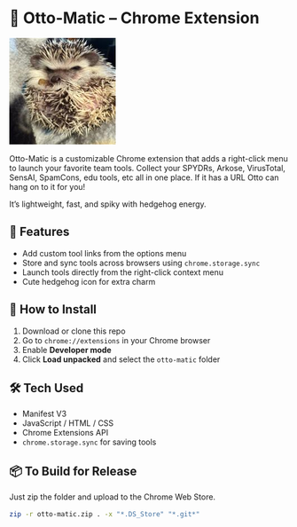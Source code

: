 # 🦔 Otto-Matic – Chrome Extension
![Otto the Hedgehog](otto-matic-hedgehog-2in.jpg)

Otto-Matic is a customizable Chrome extension that adds a right-click menu to launch your favorite team tools. Collect your SPYDRs, Arkose, VirusTotal, SensAI, SpamCons, edu tools, etc all in one place. If it has a URL Otto can hang on to it for you!

 It’s lightweight, fast, and spiky with hedgehog energy.

## 🚀 Features
- Add custom tool links from the options menu
- Store and sync tools across browsers using `chrome.storage.sync`
- Launch tools directly from the right-click context menu
- Cute hedgehog icon for extra charm

## 🔧 How to Install
1. Download or clone this repo
2. Go to `chrome://extensions` in your Chrome browser
3. Enable **Developer mode**
4. Click **Load unpacked** and select the `otto-matic` folder

## 🛠 Tech Used
- Manifest V3
- JavaScript / HTML / CSS
- Chrome Extensions API
- `chrome.storage.sync` for saving tools

## 📦 To Build for Release
Just zip the folder and upload to the Chrome Web Store.

```bash
zip -r otto-matic.zip . -x "*.DS_Store" "*.git*"
